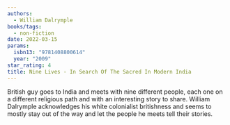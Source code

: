 ```yaml
---
authors:
  - William Dalrymple
books/tags:
  - non-fiction
date: 2022-03-15
params:
  isbn13: "9781408800614"
  year: "2009"
star_rating: 4
title: Nine Lives - In Search Of The Sacred In Modern India
---
```


British guy goes to India and meets with nine different people, each one on a different religious path and with an interesting story to share. William Dalrymple acknowledges his white colonialist britishness and seems to mostly stay out of the way and let the people he meets tell their stories.

<!--more-->
